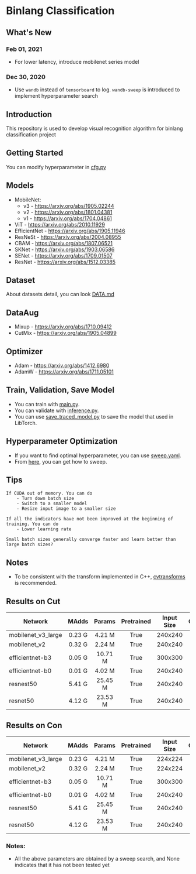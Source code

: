 # Binlang Classification

## What's New
### Feb 01, 2021
- For lower latency, introduce mobilenet series model
### Dec 30, 2020
- Use `wandb` instead of `tensorboard` to log.
  `wandb-sweep` is introduced to implement hyperparameter search

## Introduction
This repository is used to develop visual recognition algorithm for binlang classification project

## Getting Started
You can modify hyperparameter in [cfg.py](config/cfg.py)

## Models
* MobileNet:
  * v3 - https://arxiv.org/abs/1905.02244
  * v2 - https://arxiv.org/abs/1801.04381
  * v1 - https://arxiv.org/abs/1704.04861
* ViT - https://arxiv.org/abs/2010.11929
* EfficientNet - https://arxiv.org/abs/1905.11946
* ResNeSt - https://arxiv.org/abs/2004.08955
* CBAM - https://arxiv.org/abs/1807.06521
* SKNet - https://arxiv.org/abs/1903.06586
* SENet - https://arxiv.org/abs/1709.01507
* ResNet - https://arxiv.org/abs/1512.03385

## Dataset
About datasets detail, you can look [DATA.md](data/DATA.md)

## DataAug
* Mixup - https://arxiv.org/abs/1710.09412
* CutMix - https://arxiv.org/abs/1905.04899

## Optimizer
* Adam - https://arxiv.org/abs/1412.6980
* AdamW - https://arxiv.org/abs/1711.05101

## Train, Validation, Save Model
- You can train with [main.py](main.py).
- You can validate with [inference.py](inference.py).
- You can use [save_traced_model.py](model/save_traced_model.py) to save the model that used in LibTorch.

## Hyperparameter Optimization
- If you want to find optimal hyperparameter, you can use [sweep.yaml](config/sweep.yaml).
- From [here](https://docs.wandb.ai/sweeps), you can get how to sweep.

## Tips
    If CUDA out of memory. You can do
        - Turn down batch size
        - Switch to a smaller model
        - Resize input image to a smaller size
    
    If all the indicators have not been improved at the beginning of training. You can do
        - Lower learning rate

    Small batch sizes generally converge faster and learn better than large batch sizes?
## Notes
- To be consistent with the transform implemented in C++, [cvtransforms](https://pypi.org/project/opencv-torchvision-transforms-yuzhiyang/) is recommended.

## Results on Cut
| Network          | MAdds | Params|Pretrained|Input Size|Optimizer|  Schedule       |Batch Size|Epoch|Top-1|Latency|
|------------------|:-----:|:-----:|:--------:|:--------:|:-------:|:---------------:|:--------:|:---:|:---:|:-----:|
|mobilenet_v3_large| 0.23 G| 4.21 M|    True  |   240x240|AdamW    |CosineAnnealingLR| 128      | 700 |94.51|None   |
|mobilenet_v2      | 0.32 G| 2.24 M|    True  |   240x240|AdamW    |CosineAnnealingLR|  32      | 700 |91.21|110ms  |
|efficientnet-b3   | 0.05 G|10.71 M|    True  |   300x300|AdamW    |ReduceLROnPlateau| 128      | 150 |96.46|None   |
|efficientnet-b0   | 0.01 G| 4.02 M|    True  |   240x240|AdamW    |ReduceLROnPlateau| 128      | 150 |93.75|700ms  |
|resnest50         | 5.41 G|25.45 M|    True  |   240x240|AdamW    |CosineAnnealingLR| 128      |200  |92.27|750ms  |
|resnet50          | 4.12 G|23.53 M|    True  |   240x240|AdamW    |CosineAnnealingLR| 128      | 200 |85.13|None   |
## Results on Con
| Network          | MAdds | Params|Pretrained|Input Size|Optimizer|  Schedule       |Batch Size|Epoch|Top-1|Latency|
|------------------|:-----:|:-----:|:--------:|:--------:|:-------:|:---------------:|:--------:|:---:|:---:|:-----:|
|mobilenet_v3_large| 0.23 G| 4.21 M|    True  |   224x224|AdamW    |CosineAnnealingLR| 128      |700  |91.31|None   |
|mobilenet_v2      | 0.32 G| 2.24 M|    True  |   224x224|AdamW    |CosineAnnealingLR| 32       |700  |86.94|110ms  |
|efficientnet-b3   | 0.05 G|10.71 M|    True  |   300x300|AdamW    |ReduceLROnPlateau| 128      |150  |93.99|None   |
|efficientnet-b0   | 0.01 G| 4.02 M|    True  |   240x240|AdamW    |ReduceLROnPlateau| 128      |150  |90.7 |700ms  |
|resnest50         | 5.41 G|25.45 M|    True  |   240x240|AdamW    |ReduceLROnPlateau| 128      |150  |91.8 |750ms  |
|resnet50          | 4.12 G|23.53 M|    True  |   240x240|AdamW    |CosineAnnealingLR| 128      |200  |80.19|None   |

### Notes: 
- All the above parameters are obtained by a sweep search, and None indicates that it has not been tested yet




